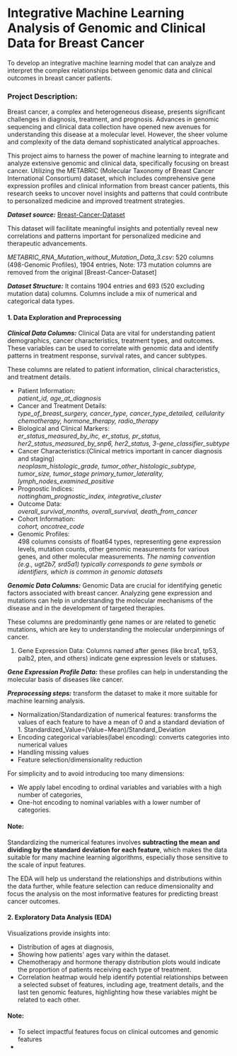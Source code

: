 # Integrative Machine Learning Analysis of Genomic and Clinical Data for Breast Cancer

To develop an integrative machine learning model that can analyze and interpret the complex relationships between genomic data and clinical outcomes in breast cancer patients.

### Project Description:
Breast cancer, a complex and heterogeneous disease, presents significant challenges in diagnosis, treatment, and prognosis. Advances in genomic sequencing and clinical data collection have opened new avenues for understanding this disease at a molecular level. However, the sheer volume and complexity of the data demand sophisticated analytical approaches.

This project aims to harness the power of machine learning to integrate and analyze extensive genomic and clinical data, specifically focusing on breast cancer. Utilizing the METABRIC (Molecular Taxonomy of Breast Cancer International Consortium) dataset, which includes comprehensive gene expression profiles and clinical information from breast cancer patients, this research seeks to uncover novel insights and patterns that could contribute to personalized medicine and improved treatment strategies.

***Dataset source:***  [Breast-Cancer-Dataset](https://www.kaggle.com/datasets/raghadalharbi/breast-cancer-gene-expression-profiles-metabric/data)

This dataset will facilitate meaningful insights and potentially reveal new correlations and patterns important for personalized medicine and therapeutic advancements.

*METABRIC_RNA_Mutation_without_Mutation_Data_3.csv*: 520 columns (498-Genomic Profiles), 1904 entries, 
Note: 173 mutation columns are removed from the original [Breast-Cancer-Dataset]

***Dataset Structure:*** It contains 1904 entries and 693 (520 excluding mutation data) columns. Columns include a mix of numerical and categorical data types.

#### 1. Data Exploration and Preprocessing

***Clinical Data Columns:***
Clinical Data are vital for understanding patient demographics, cancer characteristics, treatment types, and outcomes. These variables can be used to correlate with genomic data and identify patterns in treatment response, survival rates, and cancer subtypes.

These columns are related to patient information, clinical characteristics, and treatment details.

- Patient Information: <br> 
    *patient_id, age_at_diagnosis*
- Cancer and Treatment Details: <br> 
    *type_of_breast_surgery, cancer_type, cancer_type_detailed, cellularity chemotherapy, hormone_therapy, radio_therapy*
- Biological and Clinical Markers: <br> 
    *er_status_measured_by_ihc, er_status, pr_status, her2_status_measured_by_snp6, her2_status, 3-gene_classifier_subtype*
- Cancer Characteristics:(Clinical metrics important in cancer diagnosis and staging) <br> 
    *neoplasm_histologic_grade, tumor_other_histologic_subtype, tumor_size, tumor_stage primary_tumor_laterality, lymph_nodes_examined_positive*
- Prognostic Indices: <br> 
    *nottingham_prognostic_index, integrative_cluster*
- Outcome Data: <br> 
    *overall_survival_months, overall_survival, death_from_cancer*
- Cohort Information: <br> 
    *cohort, oncotree_code*
- Genomic Profiles: <br> 
    498 columns consists of float64 types, representing gene expression levels, mutation counts, other genomic measurements for various genes, and other molecular measurements.
    *The naming convention (e.g., ugt2b7, srd5a1) typically corresponds to gene symbols or identifiers, which is common in genomic datasets*

***Genomic Data Columns:***
Genomic Data are crucial for identifying genetic factors associated with breast cancer. Analyzing gene expression and mutations can help in understanding the molecular mechanisms of the disease and in the development of targeted therapies.

These columns are predominantly gene names or are related to genetic mutations, which are key to understanding the molecular underpinnings of cancer.

1. Gene Expression Data: Columns named after genes (like brca1, tp53, palb2, pten, and others) indicate gene expression levels or statuses.


***Gene Expression Profile Data:*** these profiles can help in understanding the molecular basis of diseases like cancer.

***Preprocessing steps:*** transform the dataset to make it more suitable for machine learning analysis. 
- Normalization/Standardization of numerical features: transforms the values of each feature to have a mean of 0 and a standard deviation of 1. Standardized_Value=(Value−Mean)/Standard_Deviation
- Encoding categorical variables(label encoding): converts categories into numerical values
- Handling missing values
- Feature selection/dimensionality reduction

For simplicity and to avoid introducing too many dimensions:
- We apply label encoding to ordinal variables and variables with a high number of categories,
- One-hot encoding to nominal variables with a lower number of categories.

#### Note: 
Standardizing the numerical features involves **subtracting the mean and dividing by the standard deviation for each feature**, which makes the data suitable for many machine learning algorithms, especially those sensitive to the scale of input features.

The EDA will help us understand the relationships and distributions within the data further, while feature selection can reduce dimensionality and focus the analysis on the most informative features for predicting breast cancer outcomes.

#### 2. Exploratory Data Analysis (EDA) 
Visualizations provide insights into:
- Distribution of ages at diagnosis, 
- Showing how patients' ages vary within the dataset. 
- Chemotherapy and hormone therapy distribution plots would indicate the proportion of patients receiving each type of treatment.
- Correlation heatmap would help identify potential relationships between a selected subset of features, including age, treatment details, and the last ten genomic features, highlighting how these variables might be related to each other.

#### Note: 
- To select impactful features focus on clinical outcomes and genomic features
- 